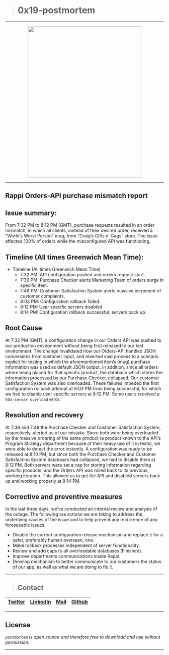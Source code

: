 > # 0x19-postmortem
---

<p align="center"><a href="url"><img src="https://images-na.ssl-images-amazon.com/images/I/71q9Q6EYa4L._AC_SL1500_.jpg" width="360" height="480"></a></p>

---

## Rappi Orders-API purchase mismatch report

## Issue summary:

From 7:32 PM to 8:12 PM (GMT), purchase requests resulted in an order mismatch, in which all clients, instead of their desired order, received a “World’s Worst Person” mug, from “Craig’s Gifts n’ Gags” store. The issue affected 100% of orders while the misconfigured API was functioning.  

## Timeline (All times Greenwich Mean Time):

* Timeline (All times Greenwich Mean Time)
  * 7:32 PM: API configuration pushed and orders request start.
  * 7:39 PM: Purchase Checker alerts Marketing Team of orders surge in specific item. 
  * 7:48 PM: Customer Satisfaction System alerts massive increment of customer complaints.
  * 8:03 PM: Configuration rollback failed.
  * 8:12 PM: User specific servers disabled.
  * 8:14 PM: Configuration rollback successful, servers back up.

## Root Cause

At 7:32 PM (GMT), a configuration change in our Orders API was pushed to our production environment without being first released to our test environment. The change invalidated how our Orders-API handled JSON conversions from customer input, and reverted said process to a scenario explicit for testing in which the aforementioned item’s (mug) purchase information was used as default JSON output. In addition, since all orders where being placed for that specific product, the database which stores the information processed by our Purchase Checker, collapsed. Our customer Satisfaction System was also overloaded. These failures impeded the first configuration rollback attempt at 8:03 PM from being successful, for which we had to disable user specific servers at 8:12 PM. Some users received a `503-server overload` error.

## Resolution and recovery

At 7:39 and 7:48 the Purchase Checker and Customer Satisfaction System, respectively, alerted us of our mistake. Since both were being overloaded by the massive ordering of the same product (a product known to the API’s Program Strategy department because of their heavy use of it in tests), we were able to detect the error instantly. A configuration was ready to be released at 8:10 PM, but since both the Purchase Checker and Customer Satisfaction System databases had collapsed, we had to disable them at 8:12 PM. Both servers were set a cap for storing information regarding specific products, and the Orders API was rolled back to its previous, working iteration. This allowed us to get the API and disabled servers back up and working properly at 8:14 PM.

## Corrective and preventive measures

In the last three days, we’ve conducted an internal review and analysis of the outage. The following are actions we are taking to address the underlying causes of the issue and to help prevent any recurrence of any foreseeable issues:

* Disable the current configuration release mechanism and replace it for a safer, preferably human overseen, one.
* Make rollback processes independent of server functionality.
* Review and add caps to all overloadable databases (Finished).
* Improve departments communications inside Rappi.
* Develop mechanism to better communicate to our customers the status of our app, as well as what we are doing to fix it.

---
> ## Contact 

| [Twitter](https://twitter.com/David__Persona) | [LinkedIn](www.linkedin.com/in/christian-david-campos/) | [Mail](1566@holbertonschool.com) | [Github](https://github.com/ChristianCampos-55) |
|---|---|---|---|

---

## License
*`postmortem` is open source and therefore free to download and use without permission.*

---
